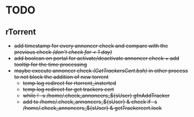 # TODO

## rTorrent

- ~~add timestamp for every annoncer check and compare with the previous check _(don't check for < 1 day)_~~
- ~~add boolean on portal for activate/deactivate annoncer check + add tooltip for the time processing~~
- ~~maybe execute annoncer check _(GetTrackersCert.bsh)_ in other process to not block the addition of new torrent~~
  - ~~temp log redirect for rtorrent_insterted~~
  - ~~temp log redirect for get trackers cert~~
  - ~~while ! -s /home/.check_annoncers_${sUser} gfnAddTracker~~
  - ~~add to /home/.check_annoncers_${sUser} & check if -s /home/.check_annoncers_${sUser} & getTrackercert.lock~~

